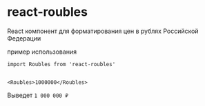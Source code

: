 # react-roubles
React компонент для форматирования цен в рублях Российской Федерации

пример использования


```JSX
import Roubles from 'react-roubles'


<Roubles>1000000</Roubles>

```

Выведет `1 000 000 ₽`
